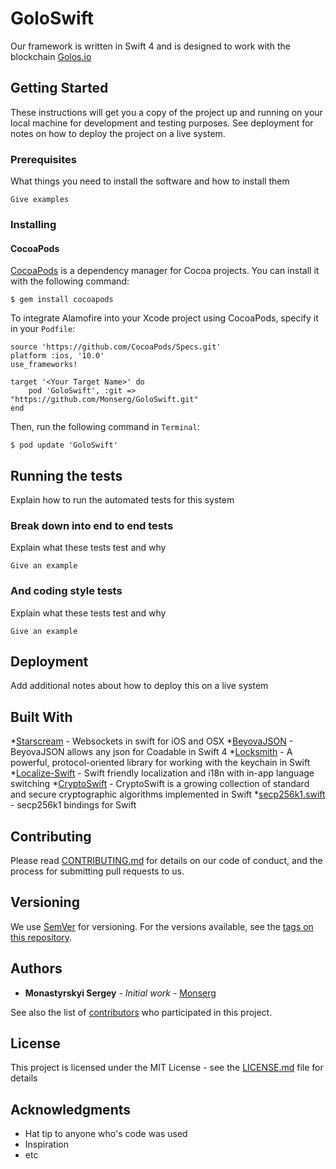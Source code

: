 # GoloSwift

Our framework is written in Swift 4 and is designed to work with the blockchain [Golos.io](https://golos.io/)

## Getting Started

These instructions will get you a copy of the project up and running on your local machine for development and testing purposes. See deployment for notes on how to deploy the project on a live system.

### Prerequisites

What things you need to install the software and how to install them

```
Give examples
```

### Installing

#### CocoaPods

[CocoaPods](https://cocoapods.org) is a dependency manager for Cocoa projects. You can install it with the following command:

```
$ gem install cocoapods
```

To integrate Alamofire into your Xcode project using CocoaPods, specify it in your `Podfile`:

```
source 'https://github.com/CocoaPods/Specs.git'
platform :ios, '10.0'
use_frameworks!

target '<Your Target Name>' do
    pod 'GoloSwift', :git => "https://github.com/Monserg/GoloSwift.git"
end
```

Then, run the following command in `Terminal`:

```
$ pod update 'GoloSwift'
```

## Running the tests

Explain how to run the automated tests for this system

### Break down into end to end tests

Explain what these tests test and why

```
Give an example
```

### And coding style tests

Explain what these tests test and why

```
Give an example
```

## Deployment

Add additional notes about how to deploy this on a live system

## Built With

*[Starscream](https://github.com/daltoniam/Starscream) - Websockets in swift for iOS and OSX
*[BeyovaJSON](https://github.com/Beyova/BeyovaJSON) - BeyovaJSON allows any json for Coadable in Swift 4
*[Locksmith](https://github.com/matthewpalmer/Locksmith) - A powerful, protocol-oriented library for working with the keychain in Swift
*[Localize-Swift](https://github.com/marmelroy/Localize-Swift) - Swift friendly localization and i18n with in-app language switching
*[CryptoSwift](https://github.com/krzyzanowskim/CryptoSwift) - CryptoSwift is a growing collection of standard and secure cryptographic algorithms implemented in Swift
*[secp256k1.swift](https://github.com/Boilertalk/secp256k1.swift) - secp256k1 bindings for Swift


## Contributing

Please read [CONTRIBUTING.md](https://gist.github.com/PurpleBooth/b24679402957c63ec426) for details on our code of conduct, and the process for submitting pull requests to us.

## Versioning

We use [SemVer](http://semver.org/) for versioning. For the versions available, see the [tags on this repository](https://github.com/your/project/tags). 

## Authors

* **Monastyrskyi Sergey** - *Initial work* - [Monserg](https://github.com/Monserg)

See also the list of [contributors](https://github.com/your/project/contributors) who participated in this project.

## License

This project is licensed under the MIT License - see the [LICENSE.md](https://github.com/Monserg/GoloSwift/blob/master/LICENSE.md) file for details

## Acknowledgments

* Hat tip to anyone who's code was used
* Inspiration
* etc
